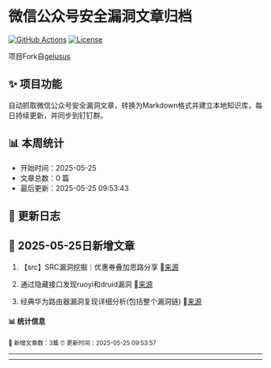 # 微信公众号安全漏洞文章归档

[![GitHub Actions](https://github.com/gelusus/wxvl/actions/workflows/update_today.yml/badge.svg)](https://github.com/gelusus/wxvl/actions)
[![License](https://img.shields.io/badge/license-MIT-blue.svg)](LICENSE)

项目Fork自[gelusus](https://github.com/gelusus/wxvl)

## ✨ 项目功能

自动抓取微信公众号安全漏洞文章，转换为Markdown格式并建立本地知识库，每日持续更新，并同步到钉钉群。

## 📊 本周统计
- 开始时间：2025-05-25
- 文章总数：0 篇
- 最后更新：2025-05-25 09:53:43

## 📝 更新日志

## 📢 2025-05-25日新增文章

1. 【src】SRC漏洞挖掘｜优惠券叠加思路分享 🔗[来源](https://mp.weixin.qq.com/s?__biz=Mzk0Mzc1MTI2Nw==&mid=2247490577&idx=1&sn=5caabf72c585d8dfee19437414939fee)

2. 通过隐藏接口发现ruoyi和druid漏洞 🔗[来源](https://mp.weixin.qq.com/s?__biz=MzkxMjg3NzU0Mg==&mid=2247485719&idx=1&sn=80c65694743eb5e5397583d0620d9b99)

3. 经典华为路由器漏洞复现详细分析(包括整个漏洞链) 🔗[来源](https://mp.weixin.qq.com/s?__biz=MzkxNzY5MTg1Ng==&mid=2247487871&idx=1&sn=931747ed01161c8355ec47b3b1450df2)

#### 📊 统计信息
<small>📝 新增文章数：3篇
⏰ 更新时间：2025-05-25 09:53:57<small>

---


---
